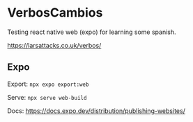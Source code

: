 # VerbosCambios
Testing react native web (expo) for learning some spanish.

https://larsattacks.co.uk/verbos/

## Expo

Export: `npx expo export:web`

Serve: `npx serve web-build`

Docs: https://docs.expo.dev/distribution/publishing-websites/
